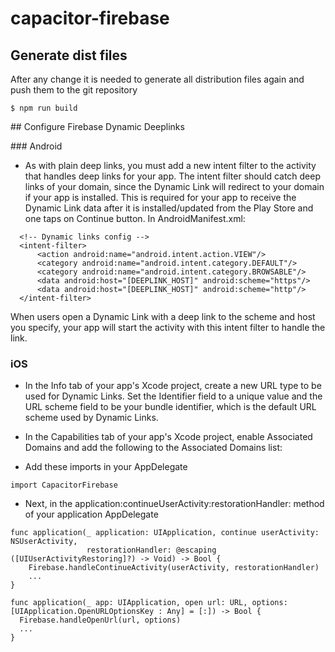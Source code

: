 # capacitor-firebase

## Generate dist files
After any change it is needed to generate all distribution files again and push them to the git repository

```
$ npm run build
```

## Configure Firebase Dynamic Deeplinks

### Android
- As with plain deep links, you must add a new intent filter to the activity that handles deep links for your app. The intent filter should catch deep links of your domain, since the Dynamic Link will redirect to your domain if your app is installed. This is required for your app to receive the Dynamic Link data after it is installed/updated from the Play Store and one taps on Continue button. In AndroidManifest.xml:
```
  <!-- Dynamic links config -->
  <intent-filter>
      <action android:name="android.intent.action.VIEW"/>
      <category android:name="android.intent.category.DEFAULT"/>
      <category android:name="android.intent.category.BROWSABLE"/>
      <data android:host="[DEEPLINK_HOST]" android:scheme="https"/>
      <data android:host="[DEEPLINK_HOST]" android:scheme="http"/>
  </intent-filter>
```

When users open a Dynamic Link with a deep link to the scheme and host you specify, your app will start the activity with this intent filter to handle the link.


### iOS
- In the Info tab of your app's Xcode project, create a new URL type to be used for Dynamic Links. Set the Identifier field to a unique value and the URL scheme field to be your bundle identifier, which is the default URL scheme used by Dynamic Links.

- In the Capabilities tab of your app's Xcode project, enable Associated Domains and add the following to the Associated Domains list:

- Add these imports in your AppDelegate
```
import CapacitorFirebase
```

- Next, in the application:continueUserActivity:restorationHandler: method of your application AppDelegate
```
func application(_ application: UIApplication, continue userActivity: NSUserActivity,
                 restorationHandler: @escaping ([UIUserActivityRestoring]?) -> Void) -> Bool {
    Firebase.handleContinueActivity(userActivity, restorationHandler)
    ...
}

func application(_ app: UIApplication, open url: URL, options: [UIApplication.OpenURLOptionsKey : Any] = [:]) -> Bool {
  Firebase.handleOpenUrl(url, options)
  ...
}

```
